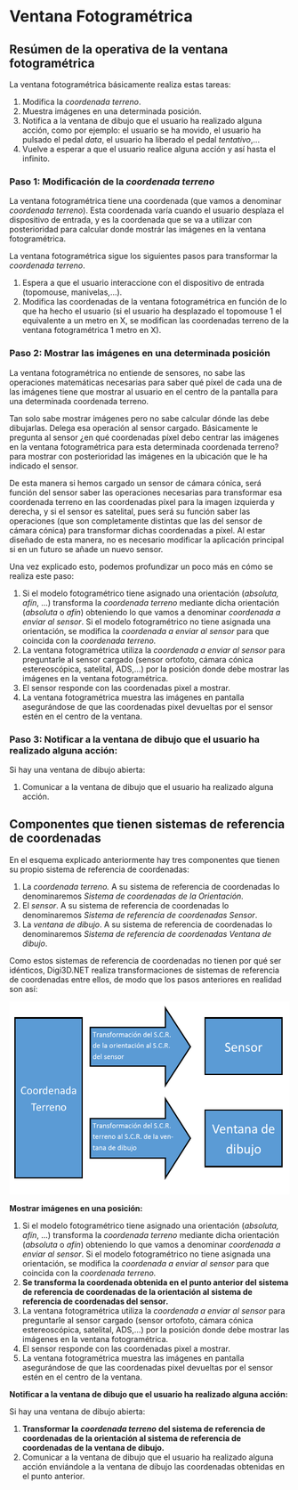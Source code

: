 # Ventana Fotogramétrica

## Resúmen de la operativa de la ventana fotogramétrica

La ventana fotogramétrica básicamente realiza estas tareas:

1. Modifica la _coordenada terreno_.
2. Muestra imágenes en una determinada posición.
3. Notifica a la ventana de dibujo que el usuario ha realizado alguna acción, como por ejemplo: el usuario se ha movido, el usuario ha pulsado el pedal _data_, el usuario ha liberado el pedal _tentativo_,...
4. Vuelve a esperar a que el usuario realice alguna acción y así hasta el infinito.

### Paso 1: Modificación de la _coordenada terreno_

La ventana fotogramétrica tiene una coordenada \(que vamos a denominar _coordenada terreno_\). Esta coordenada varía cuando el usuario desplaza el dispositivo de entrada, y es la coordenada que se va a utilizar con posterioridad para calcular donde mostrár las imágenes en la ventana fotogramétrica.

La ventana fotogramétrica sigue los siguientes pasos para transformar la _coordenada terreno_.

1. Espera a que el usuario interaccione con el dispositivo de entrada \(topomouse, manivelas,...\).
2. Modifica las coordenadas de la ventana fotogramétrica en función de lo que ha hecho el usuario \(si el usuario ha desplazado el topomouse 1 el equivalente a un metro en X, se modifican las coordenadas terreno de la ventana fotogramétrica 1 metro en X\).

### Paso 2: Mostrar las imágenes en una determinada posición

La ventana fotogramétrica no entiende de sensores, no sabe las operaciones matemáticas necesarias para saber qué píxel de cada una de las imágenes tiene que mostrar al usuario en el centro de la pantalla para una determinada coordenada terreno.

Tan solo sabe mostrar imágenes pero no sabe calcular dónde las debe dibujarlas. Delega esa operación al sensor cargado. Básicamente le pregunta al sensor ¿en qué coordenadas píxel debo centrar las imágenes en la ventana fotogramétrica para esta determinada coordenada terreno? para mostrar con posterioridad las imágenes en la ubicación que le ha indicado el sensor.

De esta manera si hemos cargado un sensor de cámara cónica, será función del sensor saber las operaciones necesarias para transformar esa coordenada terreno en las coordenadas píxel para la imagen izquierda y derecha, y si el sensor es satelital, pues será su función saber las operaciones \(que son completamente distintas que las del sensor de cámara cónica\) para transformar dichas coordenadas a píxel. Al estar diseñado de esta manera, no es necesario modificar la aplicación principal si en un futuro se añade un nuevo sensor.

Una vez explicado esto, podemos profundizar un poco más en cómo se realiza este paso:

1. Si el modelo fotogramétrico tiene asignado una orientación \(_absoluta, afín_, ...\) transforma la _coordenada terreno_ mediante dicha orientación \(_absoluta_ o _afín_\) obteniendo lo que vamos a denominar _coordenada a enviar al sensor_. Si el modelo fotogramétrico no tiene asignada una orientación, se modifica la _coordenada a enviar al sensor_ para que coincida con la _coordenada terreno._
2. La ventana fotogramétrica utiliza la _coordenada a enviar al sensor_ para preguntarle al sensor cargado \(sensor ortofoto, cámara cónica estereoscópica, satelital, ADS,...\) por la posición donde debe mostrar las imágenes en la ventana fotogramétrica.
3. El sensor responde con las coordenadas pixel a mostrar.
4. La ventana fotogramétrica muestra las imágenes en pantalla asegurándose de que las coordenadas pixel devueltas por el sensor estén en el centro de la ventana.

### Paso 3: Notificar a la ventana de dibujo que el usuario ha realizado alguna acción:

Si hay una ventana de dibujo abierta:

1. Comunicar a la ventana de dibujo que el usuario ha realizado alguna acción.

## Componentes que tienen sistemas de referencia de coordenadas

En el esquema explicado anteriormente hay tres componentes que tienen su propio sistema de referencia de coordenadas:

1. La _coordenada terreno._ A su sistema de referencia de coordenadas lo denominaremos _Sistema de coordenadas de la Orientación._
2. El _sensor_. A su sistema de referencia de coordenadas lo denominaremos _Sistema de referencia de coordenadas Sensor_.
3. La _ventana de dibujo_. A su sistema de referencia de coordenadas lo denominaremos _Sistema de referencia de coordenadas Ventana de dibujo_.

Como estos sistemas de referencia de coordenadas no tienen por qué ser idénticos, Digi3D.NET realiza transformaciones de sistemas de referencia de coordenadas entre ellos, de modo que los pasos anteriores en realidad son así:

![](../../../../.gitbook/assets/grafico-transformacion-terreno-a-scr-sensor-y-scr-ventana-de-dibujo.png)

**Mostrar imágenes en una posición:**

1. Si el modelo fotogramétrico tiene asignado una orientación \(_absoluta, afín_, ...\) transforma la _coordenada terreno_ mediante dicha orientación \(_absoluta_ o _afín_\) obteniendo lo que vamos a denominar _coordenada a enviar al sensor_. Si el modelo fotogramétrico no tiene asignada una orientación, se modifica la _coordenada a enviar al sensor_ para que coincida con la _coordenada terreno._
2. **Se transforma la coordenada obtenida en el punto anterior del sistema de referencia de coordenadas de la orientación al sistema de referencia de coordenadas del sensor**_**.**_
3. La ventana fotogramétrica utiliza la _coordenada a enviar al sensor_ para preguntarle al sensor cargado \(sensor ortofoto, cámara cónica estereoscópica, satelital, ADS,...\) por la posición donde debe mostrar las imágenes en la ventana fotogramétrica.
4. El sensor responde con las coordenadas pixel a mostrar.
5. La ventana fotogramétrica muestra las imágenes en pantalla asegurándose de que las coordenadas pixel devueltas por el sensor estén en el centro de la ventana.

**Notificar a la ventana de dibujo que el usuario ha realizado alguna acción:**

Si hay una ventana de dibujo abierta:

1. **Transformar la** _**coordenada terreno**_ **del sistema de referencia de coordenadas de la orientación al sistema de referencia de coordenadas de la ventana de dibujo.**
2. Comunicar a la ventana de dibujo que el usuario ha realizado alguna acción enviándole a la ventana de dibujo las coordenadas obtenidas en el punto anterior.

